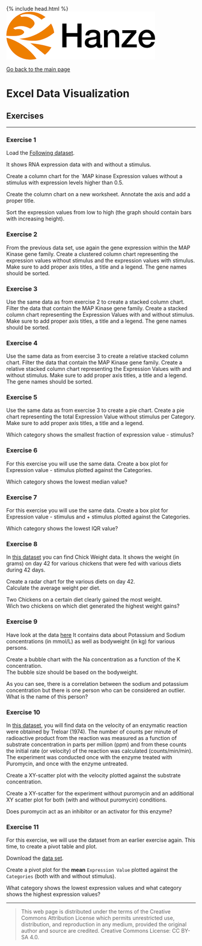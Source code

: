 {% include head.html %}
![Hanze](../hanze/hanze.png)

[Go back to the main page](../index.md)


# Excel Data Visualization

## Exercises

---

### Exercise 1

Load the [Following dataset](./files_12_data_visualization_exercises/exercise01/exercise01.csv).

It shows RNA expression data with and without a stimulus.

Create a column chart for the `MAP kinase Expression values without a stimulus with expression levels higher than 0.5.

Create the column chart on a new worksheet.
Annotate the axis and add a proper title.

Sort the expression values from low to high (the graph should contain bars with increasing height).

### Exercise 2

From the previous data set, use again the gene expression within the MAP Kinase gene family.
Create a clustered column chart representing the expression values without stimulus and the expression values with stimulus. Make sure to add proper axis titles, a title and a legend. The gene names should be sorted.

### Exercise 3

Use the same data as from exercise 2 to create a stacked column chart. Filter the data that contain the MAP Kinase gene family.
Create a stacked column chart representing the Expression Values with and without stimulus. Make sure to add proper axis titles, a title and a legend. The gene names should be sorted.

### Exercise 4

Use the same data as from exercise 3 to create a relative stacked column chart. Filter the data that contain the MAP Kinase gene family. Create a relative stacked column chart representing the Expression Values with and without stimulus. Make sure to add proper axis titles, a title and a legend. The gene names should be sorted.

### Exercise 5

Use the same data as from exercise 3 to create a pie chart.
Create a pie chart representing the total Expression Value without stimulus per Category. Make sure to add proper axis titles, a title and a legend.

Which category shows the smallest fraction of expression value - stimulus?

### Exercise 6

For this exercise you will use the same data.
Create a box plot for Expression value - stimulus plotted against the Categories.  

Which category shows the lowest median value?

### Exercise 7

For this exercise you will use the same data.
Create a box plot for Expression value - stimulus and + stimulus plotted against the Categories.  

Which category shows the lowest IQR value?

### Exercise 8

In [this dataset](./files_12_data_visualization_exercises/exercise08/ChickWeight.csv) you can find Chick Weight data. It shows the weight (in grams) on day 42 for various chickens that were fed with various diets during 42 days.

Create a radar chart for the various diets on day 42.  
Calculate the average weight per diet.

Two Chickens on a certain diet clearly gained the most weight.  
Wich two chickens on which diet generated the highest weight gains?  

### Exercise 9

Have look at the data [here](./files_12_data_visualization_exercises/exercise09/data.csv)
It contains data about Potassium and Sodium concentrations (in mmol/L) as well as bodyweight (in kg) for various persons.  

Create a bubble chart with the Na concentration as a function of the K concentration.  
The bubble size should be based on the bodyweight.  

As you can see, there is a correlation between the sodium and potassium concentration but there is one person who can be considered an outlier. What is the name of this person?   

### Exercise 10

In [this dataset](./files_12_data_visualization_exercises/exercise10/data.csv), you will find data on the velocity of an enzymatic reaction were obtained by Treloar (1974). The number of counts per minute of radioactive product from the reaction was measured as a function of substrate concentration in parts per million (ppm) and from these counts the initial rate (or velocity) of the reaction was calculated (counts/min/min). The experiment was conducted once with the enzyme treated with Puromycin, and once with the enzyme untreated.

Create a XY-scatter plot with the velocity plotted against the substrate concentration. 

Create a XY-scatter for the experiment without puromycin and an additional XY scatter plot for both (with and without puromycin) conditions.

Does puromycin act as an inhibitor or an activator for this enzyme?

### Exercise 11

For this exercise, we will use the dataset from an earlier exercise again. This time, to create a pivot table and plot. 

Download the [data set](./files_12_data_visualization_exercises/exercise11/data.csv). 

Create a pivot plot for the **mean** `Expression Value` plotted against the `Categories` (both with and without stimulus).  

What category shows the lowest expression values and what category shows the highest expression values?
 

---


>This web page is distributed under the terms of the Creative Commons Attribution License which permits unrestricted use, distribution, and reproduction in any medium, provided the original author and source are credited.
>Creative Commons License: CC BY-SA 4.0.

